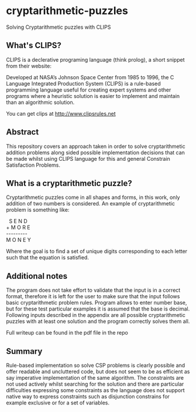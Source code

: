 # cryptarithmetic-puzzles
Solving Cryptarithmetic puzzles with CLIPS

## What's CLIPS?

CLIPS is a declerative programing language (think prolog), a short snippet from their website:


Developed at NASA’s Johnson Space Center from 1985 to 1996, the C Language Integrated Production System (CLIPS) is a rule-based programming language useful for creating expert systems and other programs where a heuristic solution is easier to implement and maintain than an algorithmic solution.


You can get clips at http://www.clipsrules.net

##  Abstract
This repository covers an approach taken in order to solve cryptarithmetic addition problems along sided possible implementation decisions that can be made whilst using CLIPS language for this and general Constrain Satisfaction Problems.

## What is a cryptarithmetic puzzle?
Cryptarithmetic puzzles come in all shapes and forms, in this work, only addition of two numbers is considered.
An example of cryptarithmetic problem is something like:

  S E N D  
\+ M O R E  
\---------  
M O N E Y  

Where the goal is to find a set of unique digits corresponding to each letter such that the equation is satisfied.

## Additional notes

The program does not take effort to validate that the input is in a correct format, therefore it is left for the user to make sure that the input follows basic cryptarithmetic problem rules.
Program allows to enter number base, but for these test particular examples it is assumed that the base is decimal.
Following inputs described in the appendix are all possible cryptarithmetic puzzles with at least one solution and the program correctly solves them all.

Full writeup can be found in the pdf file in the repo

## Summary

Rule-based implementation so solve CSP problems is clearly possible and offer readable and uncluttered code, but does not seem to be as efficient as say imperative implementation of the same algorithm. The constraints are not used actively whilst searching for the solution and there are particular difficulties expressing some constraints as the language does not support native way to express constraints such as disjunction constrains for example exclusive or for a set of variables.
